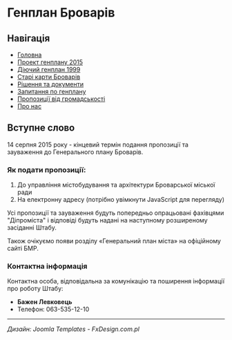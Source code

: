 # Генплан Броварів

## Навігація

- [Головна](/)
- [Проект генплану 2015](/proekt-henplanu-2015)
- [Діючий генплан 1999](/current-plan)
- [Старі карти Броварів](/old-maps)
- [Рішення та документи](/documents)
- [Запитання по генплану](/faq)
- [Пропозиції від громадськості](/proposals)
- [Про нас](/about)

## Вступне слово

14 серпня 2015 року - кінцевий термін подання пропозиції та зауваження до Генерального плану Броварів.

### Як подати пропозиції:

1. До управління містобудування та архітектури Броварської міської ради
2. На електронну адресу (потрібно увімкнути JavaScript для перегляду)

Усі пропозиції та зауваження будуть попередньо опрацьовані фахівцями "Діпроміста" і відповіді будуть надані на наступному розширеному засіданні Штабу.

Також очікуємо появи розділу «Генеральний план міста» на офіційному сайті БМР.

### Контактна інформація

Контактна особа, відповідальна за комунікацію та поширення інформації про роботу Штабу:
- **Бажен Левковець**
- Телефон: 063-535-12-10

---

*Дизайн: Joomla Templates - FxDesign.com.pl* 